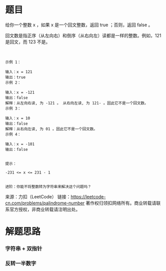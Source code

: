 # 题目
给你一个整数 x ，如果 x 是一个回文整数，返回 true ；否则，返回 false 。

回文数是指正序（从左向右）和倒序（从右向左）读都是一样的整数。例如，121 是回文，而 123 不是。

 

    示例 1：
    
    输入：x = 121
    输出：true
    示例 2：
    
    输入：x = -121
    输出：false
    解释：从左向右读, 为 -121 。 从右向左读, 为 121- 。因此它不是一个回文数。
    示例 3：
    
    输入：x = 10
    输出：false
    解释：从右向左读, 为 01 。因此它不是一个回文数。
    示例 4：
    
    输入：x = -101
    输出：false
    
    
    提示：
    
    -231 <= x <= 231 - 1
    
    
    进阶：你能不将整数转为字符串来解决这个问题吗？

来源：力扣（LeetCode）
链接：https://leetcode-cn.com/problems/palindrome-number
著作权归领扣网络所有。商业转载请联系官方授权，非商业转载请注明出处。

# 解题思路
### 字符串 + 双指针
### 反转一半数字